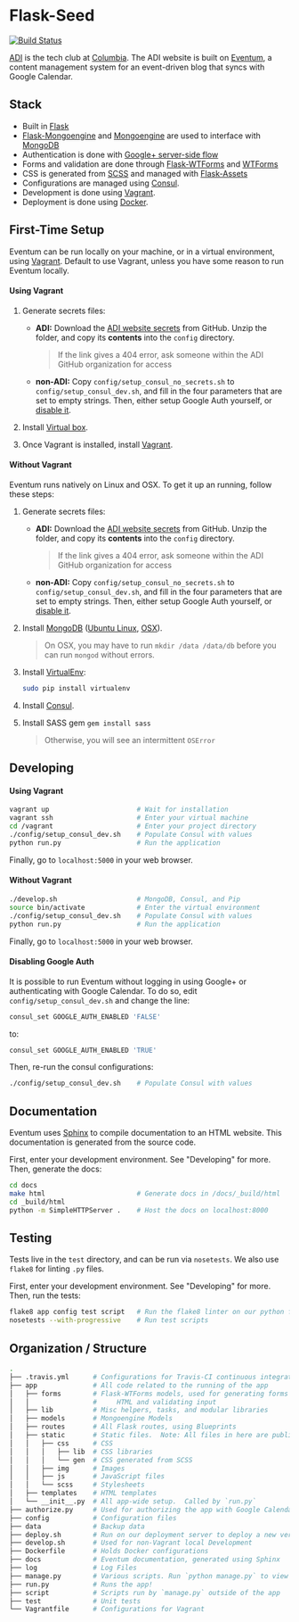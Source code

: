 # Flask-Seed

[![Build Status](https://travis-ci.org/adicu/adi-website.svg)](https://travis-ci.org/adicu/adi-website)

[ADI][adi] is the tech club at [Columbia][columbia].  The ADI website is built on [Eventum][eventum], a content management system for an event-driven blog that syncs with Google Calendar.

## Stack
- Built in [Flask][flask]
- [Flask-Mongoengine][flask-mongoengine] and [Mongoengine][mongoengine] are used to interface with [MongoDB][mongodb]  
- Authentication is done with [Google+ server-side flow][google-plus-server-side-flow]
- Forms and validation are done through [Flask-WTForms][flask-wtforms] and [WTForms][wtforms]
- CSS is generated from [SCSS][scss] and managed with [Flask-Assets][flask-assets]
- Configurations are managed using [Consul][consul].
- Development is done using [Vagrant][vagrant].
- Deployment is done using [Docker][docker].

## First-Time Setup

Eventum can be run locally on your machine, or in a virtual environment, using [Vagrant][vagrant].  Default to use Vagrant, unless you have some reason to run Eventum locally.

#### Using Vagrant 

1.  Generate secrets files:
    - **ADI:** Download the [ADI website secrets][adi-website-secrets] from GitHub. Unzip the folder, and copy its **contents** into the `config` directory.  

        > If the link gives a 404 error, ask someone within the ADI GitHub organization for access
    
    - **non-ADI:** Copy `config/setup_consul_no_secrets.sh` to `config/setup_consul_dev.sh`, and fill in the four parameters that are set to empty strings.  Then, either setup Google Auth yourself, or [disable it](#disabling-google-auth).

2. Install [Virtual box](https://www.virtualbox.org/wiki/Downloads).

3. Once Vagrant is installed, install [Vagrant][vagrant-install].

#### Without Vagrant

Eventum runs natively on Linux and OSX.  To get it up an running, follow these steps:

1.  Generate secrets files:
    - **ADI:** Download the [ADI website secrets][adi-website-secrets] from GitHub. Unzip the folder, and copy its **contents** into the `config` directory.  

        > If the link gives a 404 error, ask someone within the ADI GitHub organization for access
    
    - **non-ADI:** Copy `config/setup_consul_no_secrets.sh` to `config/setup_consul_dev.sh`, and fill in the four parameters that are set to empty strings.  Then, either setup Google Auth yourself, or [disable it](#disabling-google-auth).
    
2.  Install [MongoDB][mongodb] ([Ubuntu Linux][mongodb-linux], [OSX][mongodb-osx]).

    > On OSX, you may have to run `mkdir /data /data/db` before you can run `mongod` without errors.

3.  Install [VirtualEnv][virtualenv]:
    ```bash
    sudo pip install virtualenv
    ```

4.  Install [Consul][consul-install].

5.  Install SASS gem `gem install sass`
    
    > Otherwise, you will see an intermittent `OSError` 

## Developing

#### Using Vagrant

```bash
vagrant up                      # Wait for installation
vagrant ssh                     # Enter your virtual machine
cd /vagrant                     # Enter your project directory
./config/setup_consul_dev.sh    # Populate Consul with values
python run.py                   # Run the application
```

Finally, go to `localhost:5000` in your web browser.

#### Without Vagrant

```bash
./develop.sh                    # MongoDB, Consul, and Pip
source bin/activate             # Enter the virtual environment
./config/setup_consul_dev.sh    # Populate Consul with values
python run.py                   # Run the application
```

Finally, go to `localhost:5000` in your web browser.

#### Disabling Google Auth

It is possible to run Eventum without logging in using Google+ or authenticating with Google Calendar.  To do so, edit `config/setup_consul_dev.sh` and change the line:

```bash
consul_set GOOGLE_AUTH_ENABLED 'FALSE'
```

to:

```bash
consul_set GOOGLE_AUTH_ENABLED 'TRUE'
```

Then, re-run the consul configurations:

```bash
./config/setup_consul_dev.sh    # Populate Consul with values
```

## Documentation

Eventum uses [Sphinx](http://sphinx-doc.org/) to compile documentation to an HTML website.  This documentation is generated from the source code.

First, enter your development environment.  See "Developing" for more.  Then, generate the docs:

```bash
cd docs
make html                       # Generate docs in /docs/_build/html
cd _build/html
python -m SimpleHTTPServer .    # Host the docs on localhost:8000
```


## Testing

Tests live in the `test` directory, and can be run via `nosetests`.  We also use `flake8` for linting `.py` files.

First, enter your development environment.  See "Developing" for more.  Then, run the tests:

```bash
flake8 app config test script   # Run the flake8 linter on our python files
nosetests --with-progressive    # Run test scripts
```

## Organization / Structure

```bash
.
├── .travis.yml      # Configurations for Travis-CI continuous integration
├── app              # All code related to the running of the app
│   ├── forms        # Flask-WTForms models, used for generating forms in 
│   │                #     HTML and validating input
│   ├── lib          # Misc helpers, tasks, and modular libraries
│   ├── models       # Mongoengine Models
│   ├── routes       # All Flask routes, using Blueprints
│   ├── static       # Static files.  Note: All files in here are public
│   │   ├── css      # CSS
│   │   │   ├── lib  # CSS libraries
│   │   │   └── gen  # CSS generated from SCSS
│   │   ├── img      # Images
│   │   ├── js       # JavaScript files
│   │   └── scss     # Stylesheets
│   ├── templates    # HTML templates
│   └── __init__.py  # All app-wide setup.  Called by `run.py`
├── authorize.py     # Used for authorizing the app with Google Calendar
├── config           # Configuration files
├── data             # Backup data
├── deploy.sh        # Run on our deployment server to deploy a new version
├── develop.sh       # Used for non-Vagrant local Development
├── Dockerfile       # Holds Docker configurations
├── docs             # Eventum documentation, generated using Sphinx
├── log              # Log Files
├── manage.py        # Various scripts. Run `python manage.py` to view usage
├── run.py           # Runs the app!
├── script           # Scripts run by `manage.py` outside of the app
├── test             # Unit tests
└── Vagrantfile      # Configurations for Vagrant
```

[adi]: https://adicu.com
[adi-website-secrets]: https://github.com/adicu/secrets/raw/master/adi-website/config.zip
[columbia]: http://www.columbia.edu
[consul]: https://www.consul.io
[consul-install]: https://www.consul.io/intro/getting-started/install.html
[docker]: http://www.docker.com/
[eventum]: https://github.com/danrschlosser/eventum
[flask]: http://flask.pocoo.org/
[flask-assets]: http://flask-assets.readthedocs.org/en/latest/
[flask-mongoengine]: http://flask-mongoengine.readthedocs.org/en/latest/
[flask-wtforms]: https://flask-wtf.readthedocs.org/en/latest/
[google-developer-console]: https://console.developers.google.com/project/apps~adicu-com/apiui/credential
[google-plus-server-side-flow]: https://developers.google.com/+/web/signin/server-side-flow
[mongodb]: https://www.mongodb.org/
[mongodb-linux]: http://docs.mongodb.org/manual/tutorial/install-mongodb-on-ubuntu/
[mongodb-osx]: http://docs.mongodb.org/manual/tutorial/install-mongodb-on-os-x/#install-mongodb-with-homebrew
[mongoengine]: http://docs.mongoengine.org/
[scss]: http://sass-lang.com/
[virtualenv]: http://virtualenv.readthedocs.org/en/latest/
[wtforms]: http://wtforms.readthedocs.org/en/latest/
[vagrant]: https://www.vagrantup.com
[vagrant-install]: https://www.vagrantup.com/downloads.html